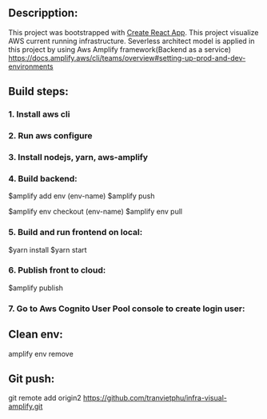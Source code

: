 ## Descripption:
This project was bootstrapped with [Create React App](https://github.com/facebook/create-react-app).
This project visualize AWS current running infrastructure. 
Severless architect model is applied in this project by using Aws Amplify framework(Backend as a service) 
https://docs.amplify.aws/cli/teams/overview#setting-up-prod-and-dev-environments


## Build steps:
### 1. Install aws cli

### 2. Run aws configure

### 3. Install nodejs, yarn, aws-amplify

### 4. Build backend: 
$amplify add env  (env-name)
$amplify push

$amplify env checkout (env-name)
$amplify env pull

### 5. Build and run frontend on local:
$yarn install
$yarn start

### 6. Publish front to cloud:
$amplify publish

### 7. Go to Aws Cognito User Pool console to create login user:



## Clean env:
amplify env remove <env name>


## Git push:
git remote add origin2 https://github.com/tranvietphu/infra-visual-amplify.git
